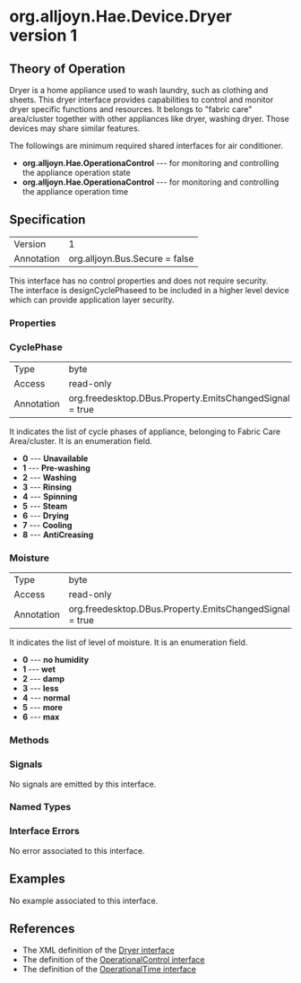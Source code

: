 # org.alljoyn.Hae.Device.Dryer version 1

## Theory of Operation

Dryer is a home appliance used to wash laundry, such as clothing and sheets.
This dryer interface provides capabilities to control and monitor dryer
specific functions and resources.
It belongs to "fabric care" area/cluster together with other appliances like
dryer, washing dryer. Those devices may share similar features.  

The followings are minimum required shared interfaces for air conditioner.
  * **org.alljoyn.Hae.OperationaControl** --- for monitoring and controlling the appliance operation state
  * **org.alljoyn.Hae.OperationaControl** --- for monitoring and controlling the appliance operation time

## Specification

|                       |                                                                       |
|-----------------------|-----------------------------------------------------------------------|
| Version               | 1                                                                     |
| Annotation            | org.alljoyn.Bus.Secure = false                                        |

This interface has no control properties and does not require security.  
The interface is designCyclePhaseed to be included in a higher level device
which can provide application layer security.    

### Properties

### CyclePhase

|                       |                                                                       |
|-----------------------|-----------------------------------------------------------------------|
| Type                  | byte                                                         		      |
| Access                | read-only                                                             |
| Annotation            | org.freedesktop.DBus.Property.EmitsChangedSignal = true               |

It indicates the list of cycle phases of appliance, belonging to Fabric Care 
Area/cluster.
It is an enumeration field.
  * **0** --- **Unavailable**
  * **1** --- **Pre-washing**
  * **2** --- **Washing**
  * **3** --- **Rinsing**
  * **4** --- **Spinning**
  * **5** --- **Steam**
  * **6** --- **Drying**
  * **7** --- **Cooling**
  * **8** --- **AntiCreasing**  

### Moisture

|                       |                                                                       |
|-----------------------|-----------------------------------------------------------------------|
| Type                  | byte                                                                  |
| Access                | read-only                                                             |
| Annotation            | org.freedesktop.DBus.Property.EmitsChangedSignal = true               |

It indicates the list of level of moisture. 
It is an enumeration field.
  * **0** --- **no humidity**
  * **1** --- **wet**
  * **2** --- **damp**
  * **3** --- **less**
  * **4** --- **normal**
  * **5** --- **more**
  * **6** --- **max**
  
### Methods

### Signals

No signals are emitted by this interface.

### Named Types

### Interface Errors

No error associated to this interface.

## Examples

No example associated to this interface.

## References

  * The XML definition of the [Dryer interface](Dryer-v1.xml)
  * The definition of the [OperationalControl interface](/org.alljoyn.Hae/OperationalControl-v1)
  * The definition of the [OperationalTime interface](/org.alljoyn.Hae/OperationalControl-v1)

